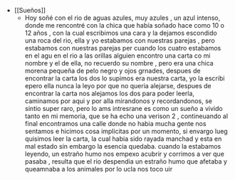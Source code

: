 - [[Sueños]]
	- Hoy soñé con el rio de aguas azules, muy azules , un azul intenso, donde me rencontré con la chica que había soñado hace como 10 o 12 años , con la cual escribimos una cara y la dejamos escondido una roca del rio, ella y yo estabamos con nuestras parejas , pero estabamos con nuestras parejas per cuando los cuatro estabamos en el agu en el rio a las orillas alguien encontro una carta co mi nombre y el de ella, no recuerdo su nombre , pero era una chica morena pequeña de pelo negro y ojos grnades, despues de encontrar la carta los dos lo supimos era nuestra carta, yo la escribi epero ella nunca la leyo por que no queria alejarse, despues de  encontrar la carta nos alejamos los dos para poder leerla,  caminamos por aqui y por alla mirandonos y recordandonos, se sintio super raro, pero lo ams intresrane es como un sueño a vivido tanto en mi memoria, que se ha echo una verison 2 , contineuando al final encontramos una calle donde no habia mucha gente nos sentamos e hicimos cosa implicitas por un momento, si envargo lueg quisimos leer la carta, la cual habia sido rayada manchad y esta en mal estado sin embargo la esencia quedaba. cuando la estabamos leyendo, un estraño humo nos empexo acubrir y corrimos a ver que pasaba , resulta que el rio despendia un estraño humo que afetaba y queamnaba a los animales por lo ucla nos toco uir